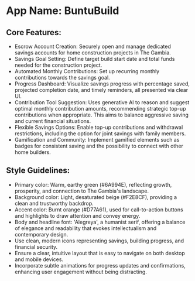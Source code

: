 # **App Name**: BuntuBuild

## Core Features:

- Escrow Account Creation: Securely open and manage dedicated savings accounts for home construction projects in The Gambia.
- Savings Goal Setting: Define target build start date and total funds needed for the construction project.
- Automated Monthly Contributions: Set up recurring monthly contributions towards the savings goal.
- Progress Dashboard: Visualize savings progress with percentage saved, projected completion date, and timely reminders, all presented via clear UI.
- Contribution Tool Suggestion: Uses generative AI to reason and suggest optimal monthly contribution amounts, recommending strategic top-up contributions when appropriate. This aims to balance aggressive saving and current financial situations.
- Flexible Savings Options: Enable top-up contributions and withdrawal restrictions, including the option for joint savings with family members.
- Gamification and Community: Implement gamified elements such as badges for consistent saving and the possibility to connect with other home builders.

## Style Guidelines:

- Primary color: Warm, earthy green (#6A994E), reflecting growth, prosperity, and connection to The Gambia's landscape.
- Background color: Light, desaturated beige (#F2E8CF), providing a clean and trustworthy backdrop.
- Accent color: Burnt orange (#D77A61), used for call-to-action buttons and highlights to draw attention and convey energy.
- Body and headline font: 'Alegreya', a humanist serif, offering a balance of elegance and readability that evokes intellectualism and contemporary design.
- Use clean, modern icons representing savings, building progress, and financial security.
- Ensure a clear, intuitive layout that is easy to navigate on both desktop and mobile devices.
- Incorporate subtle animations for progress updates and confirmations, enhancing user engagement without being distracting.